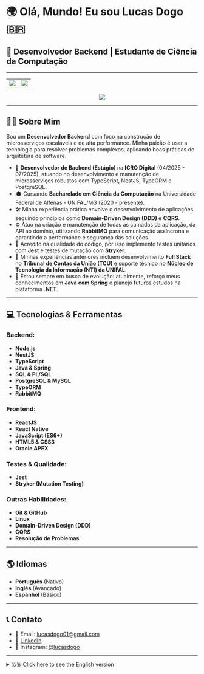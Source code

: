 # 🌍 Olá, Mundo! Eu sou Lucas Dogo 🇧🇷
## 🚀 Desenvolvedor Backend | Estudante de Ciência da Computação

-----

<table align="center">
  <tr>
    <td valign="top">
      <img src="https://github-readme-stats.vercel.app/api?username=Dogolaa&theme=react&show_icons=true&count_private=true" />
    </td>
    <td valign="top">
      <img src="https://github-readme-stats.vercel.app/api/top-langs/?username=Dogolaa&theme=react&layout=compact" />
    </td>
  </tr>
</table>
<div align="center">
  <img src="https://github-readme-streak-stats.herokuapp.com/?user=Dogolaa&theme=react" />
</div>

-----

## 👨‍💻 Sobre Mim

Sou um **Desenvolvedor Backend** com foco na construção de microsserviços escaláveis e de alta performance. Minha paixão é usar a tecnologia para resolver problemas complexos, aplicando boas práticas de arquitetura de software.

- 💼 **Desenvolvedor de Backend (Estágio)** na **ICRO Digital** (04/2025 - 07/2025), atuando no desenvolvimento e manutenção de microsserviços robustos com TypeScript, NestJS, TypeORM e PostgreSQL.
- 🎓 Cursando **Bacharelado em Ciência da Computação** na Universidade Federal de Alfenas - UNIFAL/MG (2020 - presente).
- 🛠️ Minha experiência prática envolve o desenvolvimento de aplicações seguindo princípios como **Domain-Driven Design (DDD)** e **CQRS**.
- ⚙️ Atuo na criação e manutenção de todas as camadas da aplicação, da API ao domínio, utilizando **RabbitMQ** para comunicação assíncrona e garantindo a performance e segurança das soluções.
- 🧪 Acredito na qualidade do código, por isso implemento testes unitários com **Jest** e testes de mutação com **Stryker**.
- 📌 Minhas experiências anteriores incluem desenvolvimento **Full Stack** no **Tribunal de Contas da União (TCU)** e suporte técnico no **Núcleo de Tecnologia da Informação (NTI) da UNIFAL**.
- 🌱 Estou sempre em busca de evolução: atualmente, reforço meus conhecimentos em **Java com Spring** e planejo futuros estudos na plataforma **.NET**.

-----

## 💻 Tecnologias & Ferramentas

### Backend:
- **Node.js**
- **NestJS**
- **TypeScript**
- **Java & Spring**
- **SQL & PL/SQL**
- **PostgreSQL & MySQL**
- **TypeORM**
- **RabbitMQ**

### Frontend:
- **ReactJS**
- **React Native**
- **JavaScript (ES6+)**
- **HTML5 & CSS3**
- **Oracle APEX**

### Testes & Qualidade:
- **Jest**
- **Stryker (Mutation Testing)**

### Outras Habilidades:
- **Git & GitHub**
- **Linux**
- **Domain-Driven Design (DDD)**
- **CQRS**
- **Resolução de Problemas**

-----

## 🌎 Idiomas
- **Português** (Nativo)
- **Inglês** (Avançado)
- **Espanhol** (Básico)

-----

## 📞 Contato
- 📧 Email: lucasdogo01@gmail.com
- 🔗 [LinkedIn](https://linkedin.com/in/lucasdogo)
- 📸 Instagram: [@lucasdogo](https://instagram.com/lucasdogo)

-----

<details>
  <summary>🇬🇧 Click here to see the English version</summary>
  
  ## 👨‍💻 About Me

  I'm a **Backend Developer** focused on building scalable, high-performance microservices. My passion is using technology to solve complex problems by applying solid software architecture practices.

  - 💼 **Backend Developer (Intern)** at **ICRO Digital** (04/2025 - 07/2025), working on the development and maintenance of robust microservices with TypeScript, NestJS, TypeORM, and PostgreSQL.
  - 🎓 Studying for a **Bachelor's Degree in Computer Science** at the Federal University of Alfenas - UNIFAL/MG (2020 - present).
  - 🛠️ My practical experience involves developing applications following principles like **Domain-Driven Design (DDD)** and **CQRS**.
  - ⚙️ I work on creating and maintaining all application layers, from the API to the domain, using **RabbitMQ** for asynchronous communication and ensuring the performance and security of the solutions
